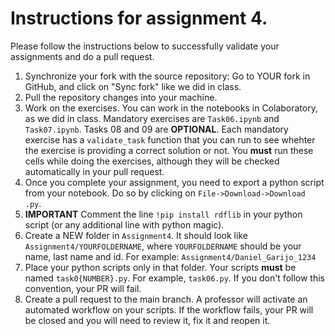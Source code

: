 # Instructions for assignment 4.
Please follow the instructions below to successfully validate your assignments and do a pull request.

1. Synchronize your fork with the source repository: Go to YOUR fork in GitHub, and click on "Sync fork" like we did in class.
2. Pull the repository changes into your machine.
3. Work on the exercises. You can work in the notebooks in Colaboratory, as we did in class.  Mandatory exercises are `Task06.ipynb` and `Task07.ipynb`. Tasks 08 and 09 are **OPTIONAL**. Each mandatory exercise has a `validate_task` function that you can run to see whehter the exercise is providing a correct solution or not. You **must** run these cells while doing the exercises, although they will be checked automatically in your pull request.
4. Once you complete your assignment, you need to export a python script from your notebook. Do so by clicking on `File->Download->Download .py`.
5. **IMPORTANT** Comment the line `!pip install rdflib` in your python script (or any additional line with python magic).
6. Create a NEW folder in `Assignment4`. It should look like `Assignment4/YOURFOLDERNAME`, where `YOURFOLDERNAME` should be your name, last name and id. For example: `Assignment4/Daniel_Garijo_1234`
7. Place your python scripts only in that folder. Your scripts **must** be named `task0{NUMBER}.py`. For example, `task06.py`. If you don't follow this convention, your PR will fail. 
8. Create a pull request to the main branch. A professor will activate an automated workflow on your scripts. If the workflow fails, your PR will be closed and you will need to review it, fix it and reopen it.
